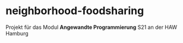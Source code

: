 # neighborhood-foodsharing

Projekt für das Modul **Angewandte Programmierung** S21 an der HAW Hamburg


